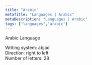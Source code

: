 ```yaml
---
title: "Arabic"
metaTitle: "Languages | Arabic"
metaDescription: "Languages | Arabic"
tags: ["languages","arabic"]
---
```


Arabic Language

Writing system: abjad  
Direction: right to left  
Number of letters: 28  
